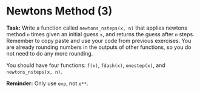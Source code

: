 # Newtons Method (3)

**Task:** Write a function called `newtons_nsteps(x, n)` that applies newtons method `n` times given an initial guess `x`, and returns the guess after `n` steps. Remember to copy paste and use your code from previous exercises. You are already rounding numbers in the outputs of other functions, so you do not need to do any more rounding.

You should have four functions: `f(x)`, `fdash(x)`, `onestep(x)`, and `newtons_nsteps(x, n)`. 

**Reminder:** Only use `exp`, not `e**`.
